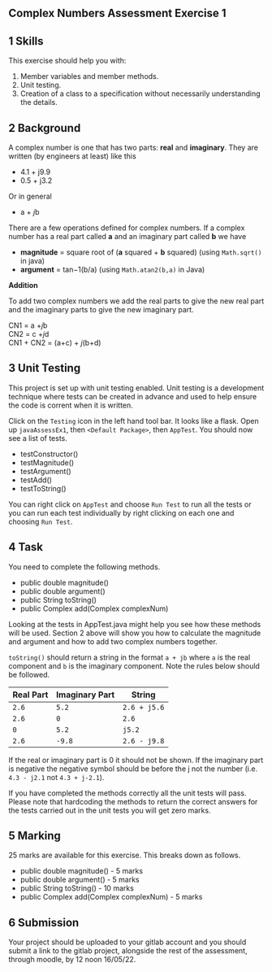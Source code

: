 ## Complex Numbers Assessment Exercise 1

## 1 Skills
This exercise should help you with:  

1. Member variables and member methods.
2. Unit testing.
3. Creation of a class to a specification without necessarily understanding the details.

## 2 Background
A complex number is one that has two parts: **real** and **imaginary**. They are written (by engineers  at least) like this  

* 4.1 + j9.9
* 0.5 + j3.2
 
Or in general

* a + *j*b

There are a few operations defined for complex numbers. If a complex number has a real part called **a** and an imaginary part called **b** we have    

* **magnitude** = square root of (**a** squared + **b** squared) (using `Math.sqrt()` in java)
*	**argument** = tan−1(b/a) (using `Math.atan2(b,a)` in Java)
 
**Addition**  

To add two complex numbers we add the real parts to give the new real part and the imaginary parts to give the new imaginary part.  

CN1 = a +*j*b  
CN2 = c +*j*d   
CN1 + CN2 = (a+c) + *j*(b+d)  

## 3 Unit Testing

This project is set up with unit testing enabled. Unit testing is a development technique where tests can be created in advance and used to help ensure the code is corrent when it is written.  

Click on the `Testing` icon in the left hand tool bar. It looks like a flask. Open up `javaAssessEx1`, then `<Default Package>`, then `AppTest`. You should now see a list of tests.

* testConstructor()
* testMagnitude()
* testArgument()
* testAdd()
* testToString()

You can right click on `AppTest` and choose `Run Test` to run all the tests or you can run each test individually by right clicking on each one and choosing `Run Test`.

## 4 Task

You need to complete the following methods.  

* public double magnitude()
* public double argument()
* public String toString()
* public Complex add(Complex complexNum)

Looking at the tests in AppTest.java might help you see how these methods will be used. Section 2 above will show you how to calculate the magnitude and argument and how to add two complex numbers together.  

`toString()` should return a string in the format `a + jb` where `a` is the real component and `b` is the imaginary component. Note the rules below should be followed.  

|Real Part|Imaginary Part|String|
|---|---|---|
|`2.6`|`5.2`|`2.6 + j5.6`|
|`2.6`|`0`|`2.6`|
|`0`|`5.2`|`j5.2`|
|`2.6`|`-9.8`|`2.6 - j9.8`|

If the real or imaginary part is 0 it should not be shown. If the imaginary part is negative the negative symbol should be before the j not the number (i.e. `4.3 - j2.1` not `4.3 + j-2.1`).

If you have completed the methods correctly all the unit tests will pass. Please note that hardcoding the methods to return the correct answers for the tests carried out in the unit tests you will get zero marks.  

## 5 Marking

25 marks are available for this exercise. This breaks down as follows.

* public double magnitude() - 5 marks
* public double argument() - 5 marks
* public String toString() - 10 marks
* public Complex add(Complex complexNum) - 5 marks

## 6 Submission

Your project should be uploaded to your gitlab account and you should submit a link to the gitlab project, alongside the rest of the assessment, through moodle, by 12 noon 16/05/22.  